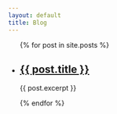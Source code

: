 ```yaml
---
layout: default
title: Blog
---
```


<ul>
  {% for post in site.posts %}
    <li>
      <h2><a href="{% if jekyll.environment == 'production' %}/blog{% endif %}{{ post.url }}">{{ post.title }}</a></h2>
      <p>{{ post.excerpt }}</p>
    </li>
  {% endfor %}
</ul>

